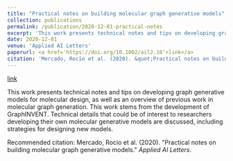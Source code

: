 ```yaml
---
title: "Practical notes on building molecular graph generative models"
collection: publications
permalink: /publication/2020-12-01-practical-notes
excerpt: 'This work presents technical notes and tips on developing graph generative models for molecular design, as well as an overview of previous work in molecular graph generation. This work stems from the development of GraphINVENT. Technical details that could be of interest to researchers developing their own molecular generative models are discussed, including strategies for designing new models.'
date: 2020-12-01
venue: 'Applied AI Letters'
paperurl: <a href='https://doi.org/10.1002/ail2.18'>link</a>
citation: 'Mercado, Rocío et al. (2020). &quot;Practical notes on building molecular graph generative models.&quot; <i>Applied AI Letters</i>.'
---
```


<a href='https://doi.org/10.1002/ail2.18'>link</a>

This work presents technical notes and tips on developing graph generative models for molecular design, as well as an overview of previous work in molecular graph generation. This work stems from the development of GraphINVENT. Technical details that could be of interest to researchers developing their own molecular generative models are discussed, including strategies for designing new models.

Recommended citation: Mercado, Rocío et al. (2020). "Practical notes on building molecular graph generative models." <i>Applied AI Letters</i>.
